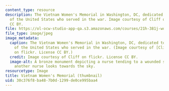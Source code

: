 ```yaml
---
content_type: resource
description: The Vietnam Women's Memorial in Washington, DC, dedicated to the women
  of the United States who served in the war. Image courtesy of Cliff on flickr. License
  CC BY.
file: https://ol-ocw-studio-app-qa.s3.amazonaws.com/courses/21h-381j-women-and-war-in-the-20th-century-fall-2015/30c376f8ba487b0d1299de0ce995baa4_21h-381jf15-th.jpg
file_type: image/jpeg
image_metadata:
  caption: The Vietnam Women's Memorial in Washington, DC, dedicated to the women
    of the United States who served in the war. (Image courtesy of [Cliff](https://www.flickr.com/photos/nostri-imago/3041642644/in/photolist-5CMdoy-5CMdFU-5CMdRQ-5CGVsM-5CMdA5-5CGVvt-5CGV34-5CMdu5-5CMe1C-5CMe4d-6r52WM-asqZKX-dYwRft-8ac2Q5-5CGVdP-569LMu-2cWNX-8a8LP4-8ac1Bq-astDeN-5CMdDb-6r52Gi-7aiG8m-qRCzog-6e1RNZ-oAhTw4-6e1RPF-6e1RM4-7aiFUY-asqJio-asrrQZ-asu3HE-asoGNe-asoaVt-6sjP5k-asrtBK-6RSmxS-asrr7B-astQiq-astxTY-asu3LQ-dYCyg3-asrtp8-asr5w1-asrj4q-asu6BQ-asrecb-AsbPM-asrgyd-asrcmt)
    on flickr. License CC BY.)
  credit: Image courtesy of Cliff on flickr. License CC BY.
  image-alt: A bronze monument depicting a nurse tending to a wounded soldier, while
    another nurse looks towards the sky.
resourcetype: Image
title: Vietnam Women's Memorial (thumbnail)
uid: 30c376f8-ba48-7b0d-1299-de0ce995baa4
---
```

